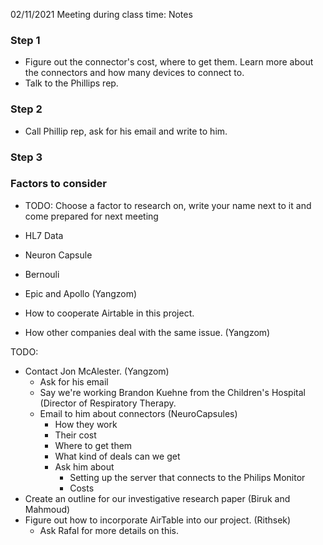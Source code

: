 02/11/2021 Meeting during class time: Notes

### Step 1
* Figure out the connector's cost, where to get them. Learn more about the connectors and how many devices to connect to. 
* Talk to the Phillips rep.

### Step 2
* Call Phillip rep, ask for his email and write to him. 
### Step 3

### Factors to consider

* TODO: Choose a factor to research on, write your name next to it and come prepared for next meeting

* HL7 Data
* Neuron Capsule
* Bernouli
* Epic and Apollo (Yangzom)
* How to cooperate Airtable in this project. 
* How other companies deal with the same issue. (Yangzom)


TODO: 
- Contact Jon McAlester. (Yangzom)
	- Ask for his email
	- Say we're working Brandon Kuehne from the Children's Hospital (Director of Respiratory Therapy.
	- Email to him about connectors (NeuroCapsules)
		- How they work
		- Their cost
		- Where to get them
		- What kind of deals can we get
		- Ask him about
			- Setting up the server that connects to the Philips Monitor
			- Costs 
- Create an outline for our investigative research paper (Biruk and Mahmoud)
- Figure out how to incorporate AirTable into our project. (Rithsek)
	- Ask Rafal for more details on this.




